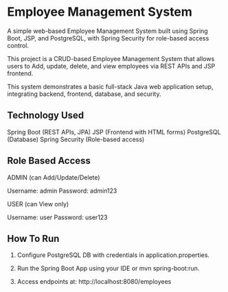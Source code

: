 # Employee Management System
A simple web-based Employee Management System built using Spring Boot, JSP, and PostgreSQL, with Spring Security for role-based access control.

This project is a CRUD-based Employee Management System that allows users to Add, update, delete, and view employees via REST APIs and JSP frontend.

This system demonstrates a basic full-stack Java web application setup, integrating backend, frontend, database, and security.

## Technology Used
Spring Boot (REST APIs, JPA)
JSP (Frontend with HTML forms)
PostgreSQL (Database)
Spring Security (Role-based access)

## Role Based Access
ADMIN (can Add/Update/Delete)

Username: admin
Password: admin123

USER (can View only)

Username: user
Password: user123

## How To Run
1. Configure PostgreSQL DB with credentials in application.properties.

2. Run the Spring Boot App using your IDE or mvn spring-boot:run.

3. Access endpoints at: http://localhost:8080/employees

